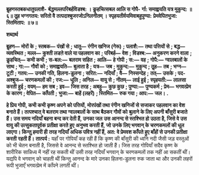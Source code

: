 **बॢहणस्तबकधातुपलाशै-** **र्बद्धमल्लपरिबर्हविडश्ब: ।** **कॢहचित्सबल आलि स गोपै-** **र्गा: समाह्वयति यत्र मुकुन्द: ॥ ६॥** **तॢह भग्नगतय: सरितो वै** **तत्पदाश्बुजरजोऽनिलनीतम् ।** **स्पृहयतीर्वयमिवाबहुपुण्या:** **प्रेमवेपितभुजा: स्तिमिताप: ॥ ७॥** 

**शब्दार्थ** 

**बॢहण—** **मोरों के** **; स्तबक—** **पंखों से** **; धातु—** **रंगीन खनिज (गेरू)** **; पलाशै:—** **तथा पत्तियों से** **; बद्ध—** **व्यवस्थित** **; मल्ल—** **कुश्ती लडऩे वाले या पहलवान का** **; परिबर्ह—** **वेश** **; विडश्ब:—** **अनुकरण करने वाला** **; कॢहचित्—** **कभी कभी** **; स-बल:—** **बलराम सहित** **; आलि—** **हे गोपी** **; स:—** **वह** **; गोपै:—** **ग्वालबालों के साथ** **; गा:—** **गौवों को** **; समाह्वयति—** **बुलाता है** **; यत्र—** **जब** **; मुकुन्द:—** **मुकुन्द** **; तॢह—** **तब** **; भग्न—** **टूटी** **; गतय:—** **उनकी गति, हिलना-डुलना** **; सरित:—** **नदियाँ** **; वै—** **निस्सन्देह** **;** **तत्—** **उसके** **; पद-अश्बुज—** **चरणकमलों की** **; रज:—** **धूलि** **; अनिल—** **वायु से** **; नीतम्—** **लाई हुई** **; स्पृहयती:—** **लालसा करती** **हुई** **; वयम्—** **हम सब** **; इव—** **जिस तरह** **; अबहु—** **कुछ कुछ** **; पुण्या:—** **पुण्यकर्म** **; प्रेम—** **भगवत्प्रेम के कारण** **; वेपित—** **काँपती** **;** **भुजा:—** **बाहें (लहरें)** **; स्तिमित—** **रुक गया** **; आप:—** **जल।** **.** 

**हे प्रिय गोपी, कभी कभी कृष्ण अपने को पत्तियों, मोरपंखों तथा रंगीन खनिजों से सजाकर** **पहलवान का वेश बनाते हैं। तत्पश्चात् वे बलराम तथा ग्वालबालों के साथ बैठकर गौवों को** **बुलाने के लिए अपनी बाँसुरी बजाते हैं। उस समय नदियाँ बहना बन्द कर देती हैं, उनका जल** **उस आनन्द से स्तश्भित हो उठता है, जिसे वे उस वायु की उत्सुकतापूर्वक प्रतीक्षा करते हुए** **अनुभव करती हैं, जो उनके लिए भगवान् के चरणकमलों की धूल लाएगा। किन्तु हमारी ही** **तरह नदियाँ अधिक पवित्र नहीं हैं, अत: वे प्रेमवश काँपते हुए बाँहों से उनकी प्रतीक्षा करती** **रहती हैं।** **तात्पर्य :** यहाँ पर गोपियाँ कह रही हैं कि कृष्ण की बाँसुरी की ध्वनि नदी जैसी जड़ वस्तुओं को भी चेतन बनाती है, जिससे वे आनन्द से स्तश्भित हो जाती हैं। जिस तरह गोपियाँ सदैव कृष्ण के शारीरिक सान्निध्य में नहीं रह सकती थीं उसी तरह नदियाँ भगवान् के चरणकमलों तक नहीं आ सकतीं थीं। यद्यपि वे भगवान् को चाहती थीं किन्तु आनन्द के मारे उनका हिलना-डुलना रुक जाता था और उनकी लहरों रूपी भुजाएँ भगवत्प्रेम में काँपने लगती थीं।  